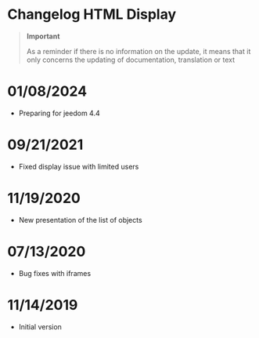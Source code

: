 # Changelog HTML Display

>**Important**
>
>As a reminder if there is no information on the update, it means that it only concerns the updating of documentation, translation or text

# 01/08/2024

- Preparing for jeedom 4.4

# 09/21/2021

- Fixed display issue with limited users

# 11/19/2020

- New presentation of the list of objects

# 07/13/2020

- Bug fixes with iframes

# 11/14/2019

- Initial version
